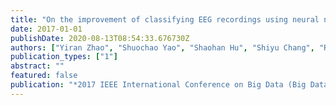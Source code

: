 ```yaml
---
title: "On the improvement of classifying EEG recordings using neural networks"
date: 2017-01-01
publishDate: 2020-08-13T08:54:33.676730Z
authors: ["Yiran Zhao", "Shuochao Yao", "Shaohan Hu", "Shiyu Chang", "Raghu Ganti", "Mudhakar Srivatsa", "Shen Li", "Tarek Abdelzaher"]
publication_types: ["1"]
abstract: ""
featured: false
publication: "*2017 IEEE International Conference on Big Data (Big Data)*"
---
```


